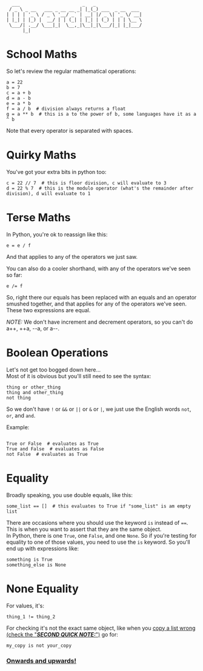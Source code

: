 ```
  ___                       _   _                 
 / _ \ _ __   ___ _ __ __ _| |_(_) ___  _ __  ___ 
| | | | '_ \ / _ \ '__/ _` | __| |/ _ \| '_ \/ __|
| |_| | |_) |  __/ | | (_| | |_| | (_) | | | \__ \
 \___/| .__/ \___|_|  \__,_|\__|_|\___/|_| |_|___/
      |_| 
```

# School Maths
So let's review the regular mathematical operations:
```
a = 22
b = 7
c = a + b
d = a - b
e = a * b
f = a / b  # division always returns a float
g = a ** b  # this is a to the power of b, some languages have it as a ^ b
```
Note that every operator is separated with spaces.

# Quirky Maths
You've got your extra bits in python too:
```
c = 22 // 7  # this is floor division, c will evaluate to 3
d = 22 % 7  # this is the modulo operator (what's the remainder after division), d will evaluate to 1 
```

# Terse Maths

In Python, you're ok to reassign like this:
```
e = e / f
```
And that applies to any of the operators we just saw.

You can also do a cooler shorthand, with any of the operators we've seen so far:
```
e /= f
```
So, right there our equals has been replaced with an equals and an operator smushed together, and that applies for any of the operators we've seen. These two expressions are equal.

_NOTE:_ We don't have increment and decrement operators, so you can't do a++, ++a, --a, or a--.



# Boolean Operations
Let's not get too bogged down here...  
Most of it is obvious but you'll still need to see the syntax:
```
thing or other_thing
thing and other_thing
not thing
```
So we don't have `!` or `&&` or `||` or `&` or `|`, we just use the English words `not`, `or`, and `and`.   

Example:
```

True or False  # evaluates as True
True and False  # evaluates as False
not False  # evaluates as True

```

# Equality

Broadly speaking, you use double equals, like this:
```
some_list == []  # this evaluates to True if "some_list" is am empty list
```
There are occasions where you should use the keyword `is` instead of `==`. This is when you want to assert that they are the same object.  
In Python, there is one `True`, one `False`, and one `None`. So if you're testing for equality to one of those values, you need to use the `is` keyword. So you'll end up with expressions like:  
```
something is True
something_else is None
```

# None Equality
For values, it's:
```
thing_1 != thing_2
```

For checking it's not the exact same object, like when you [copy a list wrong (check the "_**SECOND QUICK NOTE:**_")](./02_variables.md#collections) go for:  
```
my_copy is not your_copy
```

### [Onwards and upwards!](./06_logic_gates.md)